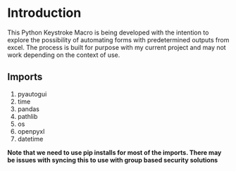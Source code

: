 # Introduction
This Python Keystroke Macro is being developed with the intention to explore the possibility of automating forms with predetermined outputs from excel. The process is built for purpose with my current project and may not work depending on the context of use.

## Imports
1. pyautogui
2. time
3. pandas
4. pathlib
5. os
6. openpyxl
7. datetime

**Note that we need to use pip installs for most of the imports. There may be issues with syncing this to use with group based security solutions**